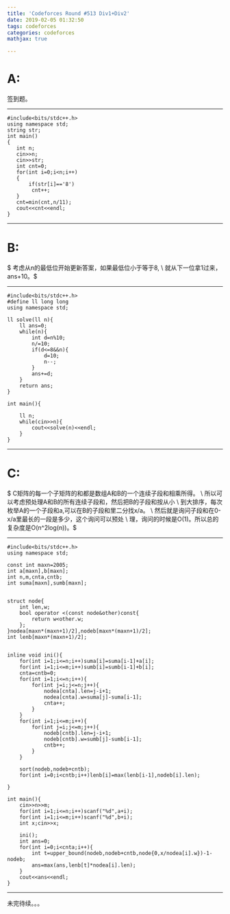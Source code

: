 ```yaml
---
title: 'Codeforces Round #513 Div1+Div2'
date: 2019-02-05 01:32:50
tags: codeforces
categories: codeforces
mathjax: true

---
```

# A:

签到题。

---
<!-- more -->
```
#include<bits/stdc++.h>
using namespace std;
string str;
int main()
{
   int n;
   cin>>n;
   cin>>str;
   int cnt=0;
   for(int i=0;i<n;i++)
   {
       if(str[i]=='8')
        cnt++;
   }
   cnt=min(cnt,n/11);
   cout<<cnt<<endl;
}
```
---
# B:

$ 考虑从n的最低位开始更新答案，如果最低位小于等于8, \\
就从下一位拿1过来，ans+10。$

---
```
#include<bits/stdc++.h>
#define ll long long
using namespace std;

ll solve(ll n){
    ll ans=0;
    while(n){
        int d=n%10;
        n/=10;
        if(d<=8&&n){
            d=10;
            n--;
        }
        ans+=d;
    }
    return ans;
}

int main(){

    ll n;
    while(cin>>n){
        cout<<solve(n)<<endl;
    }
}
```
---
# C:

$ C矩阵的每一个子矩阵的和都是数组A和B的一个连续子段和相乘所得。 \\
所以可以考虑预处理A和B的所有连续子段和，然后把B的子段和按从小 \\
到大排序，每次枚举A的一个子段和a,可以在B的子段和里二分找x/a。 \\
然后就是询问子段和在0-x/a里最长的一段是多少，这个询问可以预处 \\
理，询问的时候是O(1)。所以总的复杂度是O(n^2log(n))。$

---
```
#include<bits/stdc++.h>
using namespace std;

const int maxn=2005;
int a[maxn],b[maxn];
int n,m,cnta,cntb;
int suma[maxn],sumb[maxn];


struct node{
    int len,w;
    bool operator <(const node&other)const{
        return w<other.w;
    };
}nodea[maxn*(maxn+1)/2],nodeb[maxn*(maxn+1)/2];
int lenb[maxn*(maxn+1)/2];


inline void ini(){
    for(int i=1;i<=n;i++)suma[i]=suma[i-1]+a[i];
    for(int i=1;i<=m;i++)sumb[i]=sumb[i-1]+b[i];
    cnta=cntb=0;
    for(int i=1;i<=n;i++){
        for(int j=i;j<=n;j++){
            nodea[cnta].len=j-i+1;
            nodea[cnta].w=suma[j]-suma[i-1];
            cnta++;
        }
    }
    for(int i=1;i<=m;i++){
        for(int j=i;j<=m;j++){
            nodeb[cntb].len=j-i+1;
            nodeb[cntb].w=sumb[j]-sumb[i-1];
            cntb++;
        }
    }
    
    sort(nodeb,nodeb+cntb);
    for(int i=0;i<cntb;i++)lenb[i]=max(lenb[i-1],nodeb[i].len);
    
}

int main(){
    cin>>n>>m;
    for(int i=1;i<=n;i++)scanf("%d",a+i);
    for(int i=1;i<=m;i++)scanf("%d",b+i);
    int x;cin>>x;
    
    ini();
    int ans=0;
    for(int i=0;i<cnta;i++){
        int t=upper_bound(nodeb,nodeb+cntb,node{0,x/nodea[i].w})-1-nodeb;
        ans=max(ans,lenb[t]*nodea[i].len);
    }
    cout<<ans<<endl;
}
```
---
未完待续。。。
